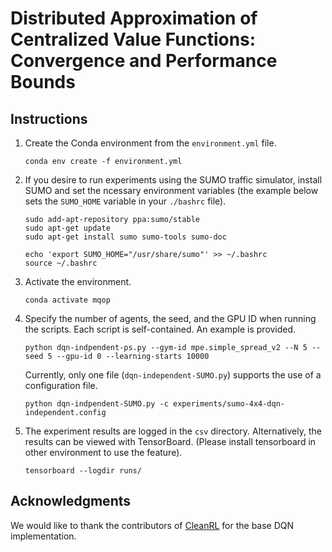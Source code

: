 # Distributed Approximation of Centralized Value Functions: Convergence and Performance Bounds

## Instructions

 1. Create the Conda environment from the `environment.yml` file.
    ```
    conda env create -f environment.yml
    ```
 2. If you desire to run experiments using the SUMO traffic simulator, install SUMO and set the ncessary environment variables (the example below sets the `SUMO_HOME` variable in your `./bashrc` file).
    ```
    sudo add-apt-repository ppa:sumo/stable
    sudo apt-get update
    sudo apt-get install sumo sumo-tools sumo-doc

    echo 'export SUMO_HOME="/usr/share/sumo"' >> ~/.bashrc
    source ~/.bashrc
    ```
 3. Activate the environment.
    ```
    conda activate mqop
    ```
 4. Specify the number of agents, the seed, and the GPU ID when running the scripts. Each script is self-contained. An example is provided.
    ```
    python dqn-indpendent-ps.py --gym-id mpe.simple_spread_v2 --N 5 --seed 5 --gpu-id 0 --learning-starts 10000
    ```
    Currently, only one file (`dqn-independent-SUMO.py`) supports the use of a configuration file.
    ```
    python dqn-indpendent-SUMO.py -c experiments/sumo-4x4-dqn-independent.config
    ```
 5. The experiment results are logged in the `csv` directory. Alternatively, the results can be viewed with TensorBoard. (Please install tensorboard in other environment to use the feature).
    ```
    tensorboard --logdir runs/
    ```

## Acknowledgments

We would like to thank the contributors of [CleanRL](https://github.com/vwxyzjn/cleanrl) for the base DQN implementation.
